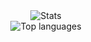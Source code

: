 <div align="center">
  <img src="https://github-readme-stats.vercel.app/api?username=Xibitol&count_private=true&show_icons=true&include_all_commits=true&&count_private=true&title_color=FF8800&text_color=A9A9A9&icon_color=FF8800" alt="Stats">
  </br>
  <img src="https://github-readme-stats.vercel.app/api/top-langs/?username=Xibitol&layout=compact&langs_count=10&count_private=true&card_width=446&title_color=FF8800&text_color=A9A9A9&icon_color=FF8800" alt="Top languages"/>
</div>
